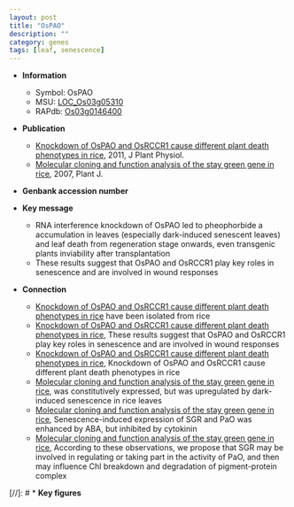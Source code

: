 ```yaml
---
layout: post
title: "OsPAO"
description: ""
category: genes
tags: [leaf, senescence]
---
```


* **Information**  
    + Symbol: OsPAO  
    + MSU: [LOC_Os03g05310](http://rice.plantbiology.msu.edu/cgi-bin/ORF_infopage.cgi?orf=LOC_Os03g05310)  
    + RAPdb: [Os03g0146400](http://rapdb.dna.affrc.go.jp/viewer/gbrowse_details/irgsp1?name=Os03g0146400)  

* **Publication**  
    + [Knockdown of OsPAO and OsRCCR1 cause different plant death phenotypes in rice](http://www.ncbi.nlm.nih.gov/pubmed?term=Knockdown+of+OsPAO+and+OsRCCR1+cause+different+plant+death+phenotypes+in+rice%5BTitle%5D), 2011, J Plant Physiol.
    + [Molecular cloning and function analysis of the stay green gene in rice](http://www.ncbi.nlm.nih.gov/pubmed?term=Molecular+cloning+and+function+analysis+of+the+stay+green+gene+in+rice%5BTitle%5D), 2007, Plant J.

* **Genbank accession number**  

* **Key message**  
    + RNA interference knockdown of OsPAO led to pheophorbide a accumulation in leaves (especially dark-induced senescent leaves) and leaf death from regeneration stage onwards, even transgenic plants inviability after transplantation
    + These results suggest that OsPAO and OsRCCR1 play key roles in senescence and are involved in wound responses

* **Connection**  
    + [Knockdown of OsPAO and OsRCCR1 cause different plant death phenotypes in rice](OsRCCR1+and+OsRCCR2) have been isolated from rice
    + [Knockdown of OsPAO and OsRCCR1 cause different plant death phenotypes in rice](http://www.ncbi.nlm.nih.gov/pubmed?term=Knockdown+of+OsPAO+and+OsRCCR1+cause+different+plant+death+phenotypes+in+rice%5BTitle%5D), These results suggest that OsPAO and OsRCCR1 play key roles in senescence and are involved in wound responses
    + [Knockdown of OsPAO and OsRCCR1 cause different plant death phenotypes in rice](http://www.ncbi.nlm.nih.gov/pubmed?term=Knockdown+of+OsPAO+and+OsRCCR1+cause+different+plant+death+phenotypes+in+rice%5BTitle%5D), Knockdown of OsPAO and OsRCCR1 cause different plant death phenotypes in rice
    + [Molecular cloning and function analysis of the stay green gene in rice](PaO), was constitutively expressed, but was upregulated by dark-induced senescence in rice leaves
    + [Molecular cloning and function analysis of the stay green gene in rice](http://www.ncbi.nlm.nih.gov/pubmed?term=Molecular+cloning+and+function+analysis+of+the+stay+green+gene+in+rice%5BTitle%5D), Senescence-induced expression of SGR and PaO was enhanced by ABA, but inhibited by cytokinin
    + [Molecular cloning and function analysis of the stay green gene in rice](http://www.ncbi.nlm.nih.gov/pubmed?term=Molecular+cloning+and+function+analysis+of+the+stay+green+gene+in+rice%5BTitle%5D), According to these observations, we propose that SGR may be involved in regulating or taking part in the activity of PaO, and then may influence Chl breakdown and degradation of pigment-protein complex

[//]: # * **Key figures**  


